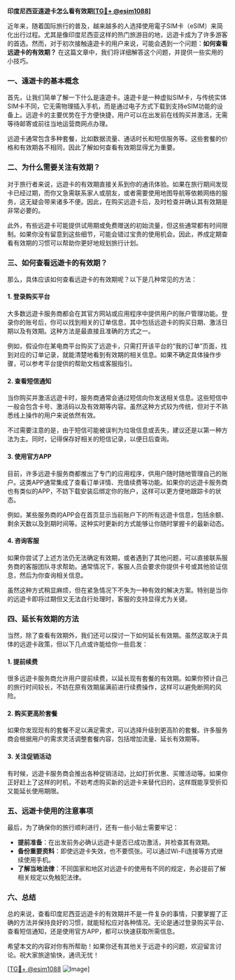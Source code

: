 **印度尼西亚遠遊卡怎么看有效期[[TG💪+ @esim1088](https://t.me/s/esim1088)]**

近年来，随着国际旅行的普及，越来越多的人选择使用電子SIM卡（eSIM）来简化出行过程。尤其是像印度尼西亚这样的热门旅游目的地，远遊卡成为了许多游客的首选。然而，对于初次接触遠遊卡的用户来说，可能会遇到一个问题：**如何查看远遊卡的有效期？** 在这篇文章中，我们将详细解答这个问题，并提供一些实用的小技巧。

### 一、遠遊卡的基本概念

首先，让我们简单了解一下什么是遠遊卡。遠遊卡是一种虚拟SIM卡，与传统实体SIM卡不同，它无需物理插入手机，而是通过电子方式下载到支持eSIM功能的设备上。远遊卡的主要优势在于方便快捷，用户可以在出发前在线购买并激活，无需等待邮寄或前往当地运营商网点办理。

远遊卡通常包含多种套餐，比如数据流量、通话时长和短信服务等。这些套餐的价格和有效期各不相同，因此了解如何查看有效期显得尤为重要。

### 二、为什么需要关注有效期？

对于旅行者来说，远遊卡的有效期直接关系到你的通讯体验。如果在旅行期间发现卡已经过期，而你又急需联系家人或朋友，或者需要使用地图导航等依赖网络的服务，这无疑会带来诸多不便。因此，在购买远遊卡后，及时检查并确认其有效期是非常必要的。

此外，有些远遊卡可能提供试用期或免费赠送的初始流量，但这些通常都有时间限制。如果你没有留意到这些细节，可能会错过宝贵的使用机会。因此，养成定期查看有效期的习惯可以帮助你更好地规划旅行计划。

### 三、如何查看远遊卡的有效期？

那么，具体应该如何查看远遊卡的有效期呢？以下是几种常见的方法：

#### 1. 登录购买平台

大多数远遊卡服务商都会在其官方网站或应用程序中提供用户的账户管理功能。登录你的账号后，你可以找到相关的订单信息，其中包括远遊卡的购买日期、激活日期以及有效期。这种方法是最直接且准确的方式之一。

例如，假设你在某电商平台购买了远遊卡，只需打开该平台的“我的订单”页面，找到对应的订单记录，就能清楚地看到有效期的相关信息。如果不确定具体操作步骤，可以参考平台提供的帮助文档或客服指引。

#### 2. 查看短信通知

当你购买并激活远遊卡时，服务商通常会通过短信向你发送相关信息。这些短信中一般会包含卡号、激活码以及有效期等内容。虽然这种方式较为传统，但对于不熟悉线上操作的用户来说依然有效。

不过需要注意的是，由于短信可能被误判为垃圾信息或丢失，建议还是以第一种方法为主。同时，记得保存好相关的短信记录，以便日后查询。

#### 3. 使用官方APP

目前，许多远遊卡服务商都推出了专门的应用程序，供用户随时随地管理自己的账户。这类APP通常集成了查看订单详情、充值续费等功能。如果你的远遊卡服务商也有类似的APP，不妨下载安装后绑定你的账户，这样可以更方便地跟踪卡的状态。

例如，某些服务商的APP会在首页显示当前账户下的所有远遊卡信息，包括余额、剩余天数以及到期时间等。这种实时更新的方式能够让你随时掌握卡的最新动态。

#### 4. 咨询客服

如果你尝试了上述方法仍无法确定有效期，或者遇到了其他问题，可以直接联系服务商的客服团队寻求帮助。通常情况下，客服人员会要求你提供卡号或其他验证信息，然后为你查询相关信息。

虽然这种方式稍显麻烦，但在紧急情况下不失为一种有效的解决方案。特别是当你的远遊卡即将过期但又无法自行处理时，客服的支持显得尤为关键。

### 四、延长有效期的方法

当然，除了查看有效期外，我们还可以探讨一下如何延长有效期。虽然这取决于具体的远遊卡政策，但以下几点或许能给你一些启发：

#### 1. 提前续费

很多远遊卡服务商允许用户提前续费，以延长现有套餐的有效期。如果你预计自己的旅行时间较长，不妨在原有效期届满前进行续费操作，这样可以避免断网的风险。

#### 2. 购买更高阶套餐

如果你发现现有的套餐不足以满足需求，可以选择升级到更高阶的套餐。许多服务商会根据用户的需求灵活调整套餐内容，包括增加流量、延长有效期等。

#### 3. 关注促销活动

有时候，远遊卡服务商会推出各种促销活动，比如打折优惠、买赠活动等。如果你正好赶上了这样的时机，不妨考虑购买新的远遊卡来替代旧的，这样既能享受折扣又能延长使用期限。

### 五、远遊卡使用的注意事项

最后，为了确保你的旅行顺利进行，还有一些小贴士需要牢记：

- **提前准备**：在出发前务必确认远遊卡是否已成功激活，并检查其有效期。
- **备份重要资料**：即使远遊卡失效，也不要慌张。可以通过Wi-Fi连接等方式继续使用手机。
- **了解当地法律**：不同国家和地区对远遊卡的使用有不同的规定，务必提前了解相关规定以免触犯法律。

### 六、总结

总的来说，查看印度尼西亚远遊卡的有效期并不是一件复杂的事情，只要掌握了正确的方法并保持良好的习惯，就能轻松应对各种情况。无论是通过登录购买平台、查看短信通知，还是使用官方APP，都可以快速获取所需信息。

希望本文的内容对你有所帮助！如果你还有其他关于远遊卡的问题，欢迎留言讨论。祝大家旅途愉快，通讯无忧！

[[TG💪+ @esim1088](https://t.me/s/esim1088) ![Image](https://i.postimg.cc/4NQfJmqS/Snipaste-2025-05-13-00-14-12.png)]